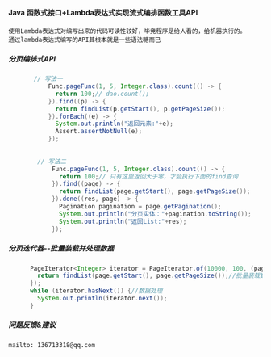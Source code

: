 
#### Java 函数式接口+Lambda表达式实现流式编排函数工具API
  
    使用Lambda表达式对编写出来的代码可读性较好，毕竟程序是给人看的，给机器执行的。
    通过lambda表达式编写的API其根本就是一些语法糖而已
  
##### 分页编排式API

```java
       // 写法一
           Func.pageFunc(1, 5, Integer.class).count(() -> {
             return 100;// dao.count();
           }).find((p) -> {
             return findList(p.getStart(), p.getPageSize());
           }).forEach((e) -> {
             System.out.println("返回元素:"+e);
             Assert.assertNotNull(e); 
           });
   
    
        // 写法二
            Func.pageFunc(1, 5, Integer.class).count(() -> {
              return 100;// 只有这里返回大于零，才会执行下面的find查询
            }).find((page) -> {
              return findList(page.getStart(), page.getPageSize());
            }).done((res, page) -> {
              Pagination pagination = page.getPagination();
              System.out.println("分页实体："+pagination.toString());
              System.out.println("返回List:"+res);
            });

```

##### 分页迭代器--批量装载并处理数据
```Java
      PageIterator<Integer> iterator = PageIterator.of(10000, 100, (page) -> {
        return findList(page.getStart(), page.getPageSize());//批量装载数据
      });
      while (iterator.hasNext()) {//数据处理
        System.out.println(iterator.next());
      }
```
 
##### 问题反馈&建议
    mailto: 136713318@qq.com
  
